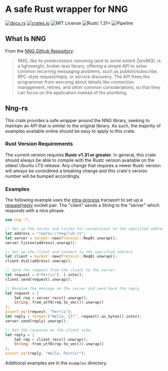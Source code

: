 # A safe Rust wrapper for NNG

[![docs.rs](https://docs.rs/nng/badge.svg)](https://docs.rs/nng)
[![crates.io](http://img.shields.io/crates/v/nng.svg)](http://crates.io/crates/nng)
![MIT License](https://img.shields.io/badge/license-MIT-blue.svg)
![Rustc 1.31+](https://img.shields.io/badge/rustc-1.31+-lightgray.svg)
![Pipeline](https://gitlab.com/neachdainn/nng-rs/badges/master/pipeline.svg)

## What Is NNG

From the [NNG Github Repository][1]:

> NNG, like its predecessors nanomsg (and to some extent ZeroMQ), is a lightweight, broker-less
library, offering a simple API to solve common recurring messaging problems, such as
publish/subscribe, RPC-style request/reply, or service discovery. The API frees the programmer
from worrying about details like connection management, retries, and other common
considerations, so that they can focus on the application instead of the plumbing.

## Nng-rs

This crate provides a safe wrapper around the NNG library, seeking to maintain an API that is
similar to the original library. As such, the majority of examples available online should be
easy to apply to this crate.

### Rust Version Requirements

The current version requires **Rustc v1.31 or greater**.
In general, this crate should always be able to compile with the Rustc version available on the oldest Ubuntu LTS release.
Any change that requires a newer Rustc version will always be considered a breaking change and this crate's version number will be bumped accordingly.

### Examples

The following example uses the [intra-process][2] transport to set up a [request][3]/[reply][4]
socket pair. The "client" sends a String to the "server" which responds with a nice phrase.

```rust
use nng::*;

// Set up the server and listen for connections on the specified address.
let address = "inproc://nng/lib.rs";
let server = Socket::new(Protocol::Rep0).unwrap();
server.listen(address).unwrap();

// Set up the client and connect to the specified address
let client = Socket::new(Protocol::Req0).unwrap();
client.dial(address).unwrap();

// Send the request from the client to the server.
let request = b"Ferris"[..].into();
client.send(request).unwrap();

// Receive the message on the server and send back the reply
let request = {
    let req = server.recv().unwrap();
    String::from_utf8(req.to_vec()).unwrap()
};
assert_eq!(request, "Ferris");
let reply = format!("Hello, {}!", request).as_bytes().into();
server.send(reply).unwrap();

// Get the response on the client side.
let reply = {
    let rep = client.recv().unwrap();
    String::from_utf8(rep.to_vec()).unwrap()
};
assert_eq!(reply, "Hello, Ferris!");
```

Additional examples are in the `examples` directory.

[1]: https://github.com/nanomsg/nng
[2]: https://nanomsg.github.io/nng/man/v1.1.0/nng_inproc.7
[3]: https://nanomsg.github.io/nng/man/v1.1.0/nng_req.7
[4]: https://nanomsg.github.io/nng/man/v1.1.0/nng_rep.7
